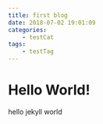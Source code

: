 ```yaml
---
title: first blog
date: 2018-07-02 19:01:09
categories:
    - testCat
tags:
    - testTag
---
```


# Hello World!

<!-- more -->

hello jekyll world